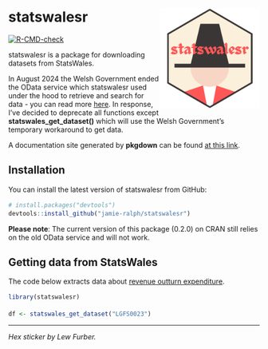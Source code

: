 # statswalesr <a href='https://jamie-ralph.github.io/statswalesr/'><img src="man/figures/statswalesr.png" align="right" width="200"/></a>

<!-- badges: start -->

[![R-CMD-check](https://github.com/jamie-ralph/statswalesr/workflows/R-CMD-check/badge.svg)](https://github.com/jamie-ralph/statswalesr/actions)

<!-- badges: end -->

statswalesr is a package for downloading datasets from StatsWales.

In August 2024 the Welsh Government ended the OData service which
statswalesr used under the hood to retrieve and search for data - you
can read more
[here](https://digitalanddata.blog.gov.wales/2024/08/19/further-update-for-statswales-odata-users/).
In response, I’ve decided to deprecate all functions except
**statswales_get_dataset()** which will use the Welsh Government’s
temporary workaround to get data.

A documentation site generated by **pkgdown** can be found [at this
link](https://jamie-ralph.github.io/statswalesr/).

## Installation

You can install the latest version of statswalesr from GitHub:

``` r
# install.packages("devtools")
devtools::install_github("jamie-ralph/statswalesr")
```

**Please note**: The current version of this package (0.2.0) on CRAN
still relies on the old OData service and will not work.

## Getting data from StatsWales

The code below extracts data about [revenue outturn
expenditure](https://statswales.gov.wales/Catalogue/Local-Government/Finance/Revenue/Outturn/revenueoutturnexpenditure-by-authority).

``` r
library(statswalesr)

df <- statswales_get_dataset("LGFS0023")
```

------------------------------------------------------------------------

*Hex sticker by Lew Furber.*
